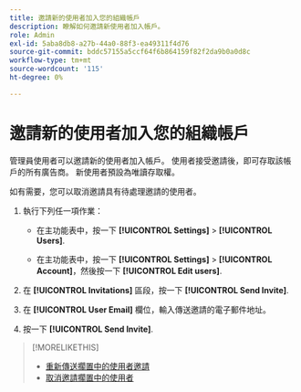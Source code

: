 ```yaml
---
title: 邀請新的使用者加入您的組織帳戶
description: 瞭解如何邀請新使用者加入帳戶。
role: Admin
exl-id: 5aba8db8-a27b-44a0-88f3-ea49311f4d76
source-git-commit: bddc57155a5ccf64f6b864159f82f2da9b0a0d8c
workflow-type: tm+mt
source-wordcount: '115'
ht-degree: 0%

---
```


# 邀請新的使用者加入您的組織帳戶

管理員使用者可以邀請新的使用者加入帳戶。 使用者接受邀請後，即可存取該帳戶的所有廣告商。 新使用者預設為唯讀存取權。

如有需要，您可以取消邀請具有待處理邀請的使用者。

1. 執行下列任一項作業：

   * 在主功能表中，按一下 **[!UICONTROL Settings]** > **[!UICONTROL Users]**.

   * 在主功能表中，按一下 **[!UICONTROL Settings]** > **[!UICONTROL Account]**，然後按一下 **[!UICONTROL Edit users]**.

1. 在 **[!UICONTROL Invitations]** 區段，按一下 **[!UICONTROL Send Invite]**.

1. 在 **[!UICONTROL User Email]** 欄位，輸入傳送邀請的電子郵件地址。

1. 按一下 **[!UICONTROL Send Invite]**.

>[!MORELIKETHIS]
>
>* [重新傳送擱置中的使用者邀請](user-resend-invite.md)
>* [取消邀請擱置中的使用者](user-uninvite.md)

<!-- >* [Edit User Permissions or Delete a User](user-edit.md) -->

